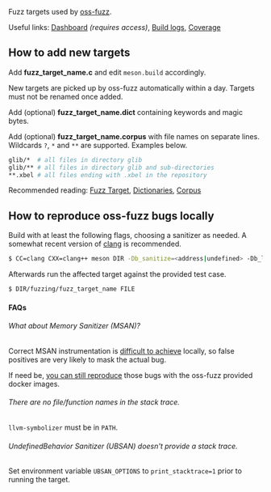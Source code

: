 Fuzz targets used by [oss-fuzz](https://github.com/google/oss-fuzz/).

Useful links: [Dashboard](https://oss-fuzz.com/) _(requires access)_, [Build logs](https://oss-fuzz-build-logs.storage.googleapis.com/index.html), [Coverage](https://oss-fuzz.com/coverage-report/job/libfuzzer_asan_glib/latest)

## How to add new targets

Add **fuzz_target_name.c** and edit `meson.build` accordingly.

New targets are picked up by oss-fuzz automatically within a day. Targets must not be renamed once added.

Add (optional) **fuzz_target_name.dict** containing keywords and magic bytes.

Add (optional) **fuzz_target_name.corpus** with file names on separate lines. Wildcards `?`, `*` and `**` are supported. Examples below.

```bash
glib/*  # all files in directory glib
glib/** # all files in directory glib and sub-directories
**.xbel # all files ending with .xbel in the repository
```

Recommended reading: [Fuzz Target](https://llvm.org/docs/LibFuzzer.html#fuzz-target), [Dictionaries](https://llvm.org/docs/LibFuzzer.html#dictionaries), [Corpus](https://llvm.org/docs/LibFuzzer.html#corpus)

## How to reproduce oss-fuzz bugs locally

Build with at least the following flags, choosing a sanitizer as needed. A somewhat recent version of [clang](http://clang.llvm.org/) is recommended.

```bash
$ CC=clang CXX=clang++ meson DIR -Db_sanitize=<address|undefined> -Db_lundef=false
```

Afterwards run the affected target against the provided test case.

```bash
$ DIR/fuzzing/fuzz_target_name FILE
```

#### FAQs

###### What about Memory Sanitizer (MSAN)?

Correct MSAN instrumentation is [difficult to achieve](https://clang.llvm.org/docs/MemorySanitizer.html#handling-external-code) locally, so false positives are very likely to mask the actual bug.

If need be, [you can still reproduce](https://google.github.io/oss-fuzz/advanced-topics/reproducing/#building-using-docker) those bugs with the oss-fuzz provided docker images.

###### There are no file/function names in the stack trace.

`llvm-symbolizer` must be in `PATH`.

###### UndefinedBehavior Sanitizer (UBSAN) doesn't provide a stack trace.

Set environment variable `UBSAN_OPTIONS` to `print_stacktrace=1` prior to running the target.
